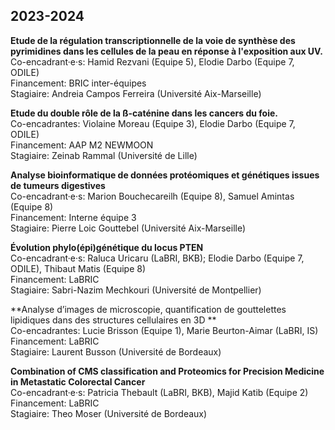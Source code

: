 ## 2023-2024

**Etude de la régulation transcriptionnelle de la voie de synthèse des pyrimidines dans les cellules de la peau en réponse à l'exposition aux UV.** \
Co-encadrant·e·s: Hamid Rezvani (Equipe 5), Elodie Darbo (Equipe 7, ODILE) \
Financement: BRIC inter-équipes \
Stagiaire: Andreia Campos Ferreira (Université Aix-Marseille)

**Etude du double rôle de la ß-caténine dans les cancers du foie.** \
Co-encadrantes: Violaine Moreau (Equipe 3), Elodie Darbo (Equipe 7, ODILE) \
Financement: AAP M2 NEWMOON \
Stagiaire: Zeinab Rammal (Université de Lille)

**Analyse bioinformatique de données protéomiques et génétiques issues de tumeurs digestives** \
Co-encadrant·e·s: Marion Bouchecareilh (Equipe 8), Samuel Amintas (Equipe 8) \
Financement: Interne équipe 3 \
Stagiaire: Pierre Loic Gouttebel (Université Aix-Marseille)

**Évolution phylo(épi)génétique du locus PTEN** \
Co-encadrant·e·s: Raluca Uricaru (LaBRI, BKB); Elodie Darbo (Equipe 7, ODILE), Thibaut Matis (Equipe 8) \
Financement: LaBRIC \
Stagiaire: Sabri-Nazim Mechkouri (Université de Montpellier)

**Analyse d’images de microscopie, quantification de gouttelettes lipidiques dans des structures cellulaires en 3D ** \
Co-encadrantes: Lucie Brisson (Equipe 1), Marie Beurton-Aimar (LaBRI, IS) \
Financement: LaBRIC \
Stagiaire: Laurent Busson (Université de Bordeaux)

**Combination of CMS classification and Proteomics for Precision Medicine in Metastatic Colorectal Cancer** \
Co-encadrant·e·s: Patricia Thebault (LaBRI, BKB), Majid Katib (Equipe 2) \
Financement: LaBRIC \
Stagiaire: Theo Moser (Université de Bordeaux)
